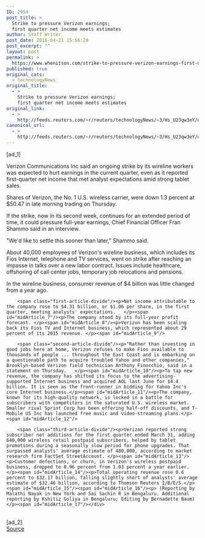 ```yaml
---
ID: 2954
post_title: >
  Strike to pressure Verizon earnings;
  first quarter net income meets estimates
author: Staff Writer
post_date: 2016-04-21 15:56:20
post_excerpt: ""
layout: post
permalink: >
  https://www.whenitson.com/strike-to-pressure-verizon-earnings-first-quarter-net-income-meets-estimates/
published: true
original_cats:
  - technologyNews
original_title:
  - >
    Strike to pressure Verizon earnings;
    first quarter net income meets estimates
original_link:
  - >
    http://feeds.reuters.com/~r/reuters/technologyNews/~3/Hs_U23qw3eY/us-verizon-results-idUSKCN0XI1BA
canonical_url:
  - >
    http://feeds.reuters.com/~r/reuters/technologyNews/~3/Hs_U23qw3eY/us-verizon-results-idUSKCN0XI1BA
---
```

 [ad_1]
<br><div id="articleText">
<span id="midArticle_start"/>

<span id="midArticle_0"/><span class="focusParagraph" readability="5"><p><span class="articleLocatio&lt;/span&gt;n">Verizon Communications Inc said an ongoing strike by its wireline workers was expected to hurt earnings in the current quarter, even as it reported first-quarter net income that met analyst expectations amid strong tablet sales.</span></p></span><span id="midArticle_1"/><p>Shares of Verizon, the No. 1 U.S. wireless carrier, were down 1.3 percent at $50.47 in late morning trading on Thursday.</p><span id="midArticle_2"/><p>If the strike, now in its second week, continues for an extended period of time, it could pressure full-year earnings, Chief Financial Officer Fran Shammo said in an interview. </p><span id="midArticle_3"/><p>"We'd like to settle this sooner than later," Shammo said.</p><span id="midArticle_4"/><p>About 40,000 employees of Verizon's wireline business, which includes its Fios Internet, telephone and TV services, went on strike after reaching an impasse in talks over a new labor contract. Issues include healthcare, offshoring of call center jobs, temporary job relocations and pensions.</p><span id="midArticle_5"/><p>In the wireline business, consumer revenue of $4 billion was little changed from a year ago. </p><span id="midArticle_6"/>
        
        <span class="first-article-divide"/><p>Net income attributable to the company rose to $4.31 billion, or $1.06 per share, in the first quarter, meeting analysts' expectations.   </p><span id="midArticle_7"/><p>The company stood by its full-year profit forecast. </p><span id="midArticle_8"/><p>Verizon has been scaling back its Fios TV and Internet business, which represented about 29 percent of its 2015 revenue. </p><span id="midArticle_9"/>
        
        <span class="second-article-divide"/><p>"Rather than investing in good jobs here at home, Verizon refuses to make Fios available to thousands of people ... throughout the East Coast and is embarking on a questionable path to acquire troubled Yahoo and other companies," Brooklyn-based Verizon field technician Anthony Finocchio, said in a statement on Thursday.   </p><span id="midArticle_10"/><p>To tap new revenue, the company has shifted its focus to the advertising-supported Internet business and acquired AOL last June for $4.4 billion. It is seen as the front-runner in bidding for Yahoo Inc's core Internet business.</p><span id="midArticle_11"/><p>The company, known for its high-quality network, is locked in a battle for subscribers with competitors in the saturated U.S. wireless market. Smaller rival Sprint Corp has been offering half-off discounts, and T-Mobile US Inc has launched free music and video-streaming plans.</p><span id="midArticle_12"/>
        
        <span class="third-article-divide"/><p>Verizon reported strong subscriber net additions for the first quarter ended March 31, adding 640,000 wireless retail postpaid subscribers, helped by tablet promotions during a seasonally slow period for phone upgrades. That surpassed analysts' average estimate of 480,000, according to market research firm FactSet StreetAccount. </p><span id="midArticle_13"/><p>Customer defections, or churn, in Verizon's wireless postpaid business, dropped to 0.96 percent from 1.03 percent a year earlier.   </p><span id="midArticle_14"/><p>Total operating revenue rose 0.6 percent to $32.17 billion, falling slightly short of analysts' average estimate of $32.46 billion, according to Thomson Reuters I/B/E/S.</p><span id="midArticle_15"/><span id="midArticle_16"/><p> (Reporting by Malathi Nayak in New York and Sai Sachin R in Bengaluru. Additional reporting by Kshitiz Goliya in Bengaluru; Editing by Bernadette Baum)</p><span id="midArticle_17"/></div>
<br>[ad_2]
<br><a href="http://feeds.reuters.com/~r/reuters/technologyNews/~3/Hs_U23qw3eY/us-verizon-results-idUSKCN0XI1BA">Source </a>
